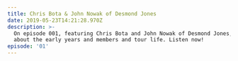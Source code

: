 ```yaml
---
title: Chris Bota & John Nowak of Desmond Jones
date: 2019-05-23T14:21:28.970Z
description: >-
  On episode 001, featuring Chris Bota and John Nowak of Desmond Jones, we chat
  about the early years and members and tour life. Listen now!
episode: '01'
---
```


